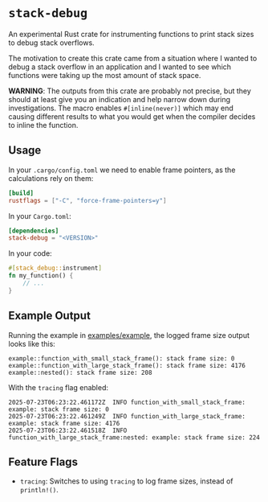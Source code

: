 # `stack-debug`

An experimental Rust crate for instrumenting functions to print stack sizes to debug stack overflows.

The motivation to create this crate came from a situation where I wanted to debug a stack overflow in an application and I wanted to see which functions were taking up the most amount of stack space.

**WARNING**: The outputs from this crate are probably not precise, but they should at least give you an indication and help narrow down during investigations. The macro enables `#[inline(never)]` which may end causing different results to what you would get when the compiler decides to inline the function.

## Usage

In your `.cargo/config.toml` we need to enable frame pointers, as the calculations rely on them:

```toml
[build]
rustflags = ["-C", "force-frame-pointers=y"]
```

In your `Cargo.toml`:

```toml
[dependencies]
stack-debug = "<VERSION>"
```

In your code:

```rust
#[stack_debug::instrument]
fn my_function() {
    // ...
}
```

## Example Output

Running the example in [examples/example](./examples/example), the logged frame size output looks like this:

```
example::function_with_small_stack_frame(): stack frame size: 0
example::function_with_large_stack_frame(): stack frame size: 4176
example::nested(): stack frame size: 208
```

With the `tracing` flag enabled:

```
2025-07-23T06:23:22.461172Z  INFO function_with_small_stack_frame: example: stack frame size: 0
2025-07-23T06:23:22.461249Z  INFO function_with_large_stack_frame: example: stack frame size: 4176
2025-07-23T06:23:22.461518Z  INFO function_with_large_stack_frame:nested: example: stack frame size: 224
```

## Feature Flags

- `tracing`: Switches to using `tracing` to log frame sizes, instead of `println!()`.
